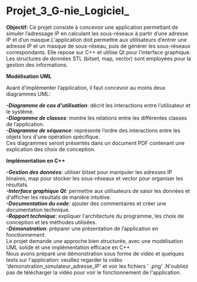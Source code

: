 # Projet_3_G-nie_Logiciel_

**Objectif:**
Ce projet consiste à concevoir une application permettant de simuler l’adressage IP en calculant les sous-réseaux à partir d’une adresse IP et d’un masque.L'application doit permettre aux utilisateurs d’entrer une adresse IP et un masque de sous-réseau, puis de générer les sous-réseaux correspondants. Elle repose sur C++ et utilise Qt pour l’interface graphique. Les structures de données STL (bitset, map, vector) sont employées pour la gestion des informations.


**Modélisation UML**

Avant d’implémenter l’application, il faut concevoir au moins deux diagrammes UML:

***-Diagramme de cas d'utilisation***: décrit les interactions entre l’utilisateur et le système.\
***-Diagramme de classes***: montre les relations entre les différentes classes de l’application.\
***-Diagramme de séquence***: représente l’ordre des interactions entre les objets lors d'une opération spécifique.\
Ces diagrammes seront présentés dans un document PDF contenant une explication des choix de conception.

**Implémentation en C++**

***-Gestion des données***: utiliser bitset pour manipuler les adresses IP binaires, map pour stocker les sous-réseaux et vector pour organiser les résultats.\
***-Interface graphique Qt***: permettre aux utilisateurs de saisir les données et d'afficher les résultats de manière intuitive.\
***-Documentation du code***: ajouter des commentaires et créer une documentation technique.\
***-Rapport technique***: expliquer l'architecture du programme, les choix de conception et les méthodes utilisées.\
***-Démonstration***: préparer une présentation de l’application en fonctionnement.\
Le projet demande une approche bien structurée, avec une modélisation UML solide et une implémentation efficace en C++\
Nous avons préparé une démonstration sous forme de vidéo et quelques tests sur l'application: veuillez regarder la vidéo 'demonstration_simulateur_adresse_IP' et voir les fichiers ' .png' .N'oubliez pas de télécharger la vidéo pour voir le fonctionnement de l'application.
